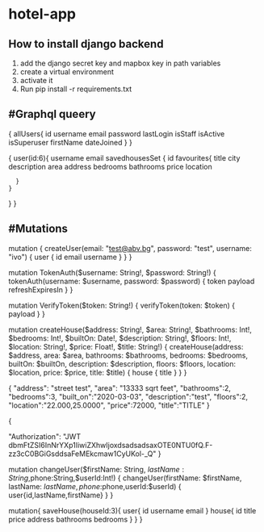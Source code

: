 # hotel-app


How to install django backend
--
1) add the django secret key and mapbox key in path variables
2) create a virtual environment
3) activate it
4) Run pip install -r requirements.txt 

#Graphql queery
--
{
  allUsers{
    id
    username
    email
    password
    lastLogin
    isStaff
    isActive
    isSuperuser
    firstName
    dateJoined
  }
}

{
  user(id:6){
    username
    email
    savedhousesSet {
      id
      favourites{
        title
        city
        description
        area
        address
        bedrooms
        bathrooms
        price
        location
        
      }
    }
  }
}

#Mutations
--
mutation {
  createUser(email: "test@abv.bg", password: "test", username: "ivo") {
    user {
      id
      email
      username
    }
  }
}

mutation TokenAuth($username: String!, $password: String!) {
  tokenAuth(username: $username, password: $password) {
    token
    payload
    refreshExpiresIn
  }
}

mutation VerifyToken($token: String!) {
  verifyToken(token: $token) {
    payload
  }
}

mutation createHouse($address: String!, $area: String!, $bathrooms: Int!, $bedrooms: Int!, $builtOn: Date!, $description: String!, $floors: Int!, $location: String!, $price: Float!, $title: String!) {
  createHouse(address: $address, area: $area, bathrooms: $bathrooms, bedrooms: $bedrooms, builtOn: $builtOn, description: $description, floors: $floors, location: $location, price: $price, title: $title) {
    house {
      title
    }
  }
}

{
  "address": "street test",
  "area": "13333 sqrt feet",
  "bathrooms":2,
  "bedrooms":3,
  "built_on":"2020-03-03",
  "description":"test",
  "floors":2,
  "location":"22.000,25.0000",
  "price":72000,
  "title":"TITLE"
}

{
  
  "Authorization": "JWT dbmFtZSI6InNrYXp1IiwiZXhwIjoxdsadsadsaxOTE0NTU0fQ.F-zz3cC0BGiGsddsaFeMEkcmaw1CyUKol-_Q"
}

mutation changeUser($firstName: String, $lastName: String,$phone:String,$userId:Int!) {
  changeUser(firstName: $firstName, lastName: $lastName,phone:$phone,userId:$userId) {
  user{id,lastName,firstName}
  }
}

mutation{
	saveHouse(houseId:3){
    user{
      id
      username
      email
    }
    house{
      id
      title
      price
      address
      bathrooms
      bedrooms
    }
  }
}